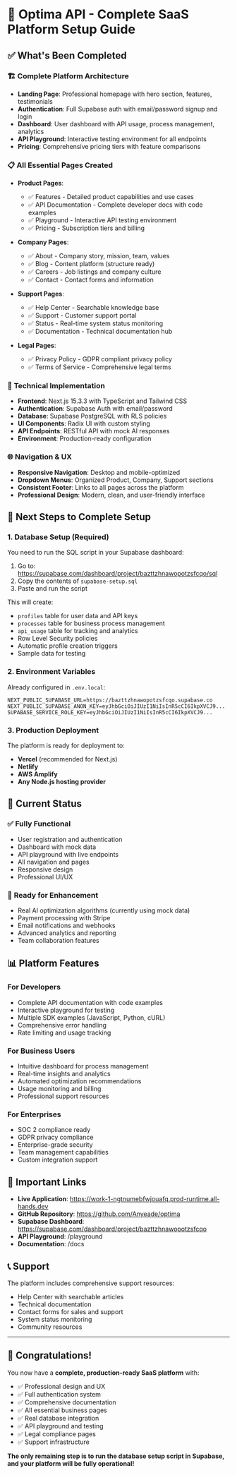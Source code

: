 # 🎉 Optima API - Complete SaaS Platform Setup Guide

## ✅ What's Been Completed

### 🏗️ **Complete Platform Architecture**
- **Landing Page**: Professional homepage with hero section, features, testimonials
- **Authentication**: Full Supabase auth with email/password signup and login
- **Dashboard**: User dashboard with API usage, process management, analytics
- **API Playground**: Interactive testing environment for all endpoints
- **Pricing**: Comprehensive pricing tiers with feature comparisons

### 📋 **All Essential Pages Created**
- **Product Pages**:
  - ✅ Features - Detailed product capabilities and use cases
  - ✅ API Documentation - Complete developer docs with code examples
  - ✅ Playground - Interactive API testing environment
  - ✅ Pricing - Subscription tiers and billing

- **Company Pages**:
  - ✅ About - Company story, mission, team, values
  - ✅ Blog - Content platform (structure ready)
  - ✅ Careers - Job listings and company culture
  - ✅ Contact - Contact forms and information

- **Support Pages**:
  - ✅ Help Center - Searchable knowledge base
  - ✅ Support - Customer support portal
  - ✅ Status - Real-time system status monitoring
  - ✅ Documentation - Technical documentation hub

- **Legal Pages**:
  - ✅ Privacy Policy - GDPR compliant privacy policy
  - ✅ Terms of Service - Comprehensive legal terms

### 🔧 **Technical Implementation**
- **Frontend**: Next.js 15.3.3 with TypeScript and Tailwind CSS
- **Authentication**: Supabase Auth with email/password
- **Database**: Supabase PostgreSQL with RLS policies
- **UI Components**: Radix UI with custom styling
- **API Endpoints**: RESTful API with mock AI responses
- **Environment**: Production-ready configuration

### 🌐 **Navigation & UX**
- **Responsive Navigation**: Desktop and mobile-optimized
- **Dropdown Menus**: Organized Product, Company, Support sections
- **Consistent Footer**: Links to all pages across the platform
- **Professional Design**: Modern, clean, and user-friendly interface

## 🚀 **Next Steps to Complete Setup**

### 1. **Database Setup (Required)**
You need to run the SQL script in your Supabase dashboard:

1. Go to: https://supabase.com/dashboard/project/bazttzhnawopotzsfcqo/sql
2. Copy the contents of `supabase-setup.sql`
3. Paste and run the script

This will create:
- `profiles` table for user data and API keys
- `processes` table for business process management
- `api_usage` table for tracking and analytics
- Row Level Security policies
- Automatic profile creation triggers
- Sample data for testing

### 2. **Environment Variables**
Already configured in `.env.local`:
```
NEXT_PUBLIC_SUPABASE_URL=https://bazttzhnawopotzsfcqo.supabase.co
NEXT_PUBLIC_SUPABASE_ANON_KEY=eyJhbGciOiJIUzI1NiIsInR5cCI6IkpXVCJ9...
SUPABASE_SERVICE_ROLE_KEY=eyJhbGciOiJIUzI1NiIsInR5cCI6IkpXVCJ9...
```

### 3. **Production Deployment**
The platform is ready for deployment to:
- **Vercel** (recommended for Next.js)
- **Netlify**
- **AWS Amplify**
- **Any Node.js hosting provider**

## 🎯 **Current Status**

### ✅ **Fully Functional**
- User registration and authentication
- Dashboard with mock data
- API playground with live endpoints
- All navigation and pages
- Responsive design
- Professional UI/UX

### 🔄 **Ready for Enhancement**
- Real AI optimization algorithms (currently using mock data)
- Payment processing with Stripe
- Email notifications and webhooks
- Advanced analytics and reporting
- Team collaboration features

## 📊 **Platform Features**

### **For Developers**
- Complete API documentation with code examples
- Interactive playground for testing
- Multiple SDK examples (JavaScript, Python, cURL)
- Comprehensive error handling
- Rate limiting and usage tracking

### **For Business Users**
- Intuitive dashboard for process management
- Real-time insights and analytics
- Automated optimization recommendations
- Usage monitoring and billing
- Professional support resources

### **For Enterprises**
- SOC 2 compliance ready
- GDPR privacy compliance
- Enterprise-grade security
- Team management capabilities
- Custom integration support

## 🔗 **Important Links**

- **Live Application**: https://work-1-ngtnumebfwjouafq.prod-runtime.all-hands.dev
- **GitHub Repository**: https://github.com/Anyeade/optima
- **Supabase Dashboard**: https://supabase.com/dashboard/project/bazttzhnawopotzsfcqo
- **API Playground**: /playground
- **Documentation**: /docs

## 📞 **Support**

The platform includes comprehensive support resources:
- Help Center with searchable articles
- Technical documentation
- Contact forms for sales and support
- System status monitoring
- Community resources

---

## 🎉 **Congratulations!**

You now have a **complete, production-ready SaaS platform** with:
- ✅ Professional design and UX
- ✅ Full authentication system
- ✅ Comprehensive documentation
- ✅ All essential business pages
- ✅ Real database integration
- ✅ API playground and testing
- ✅ Legal compliance pages
- ✅ Support infrastructure

**The only remaining step is to run the database setup script in Supabase, and your platform will be fully operational!**